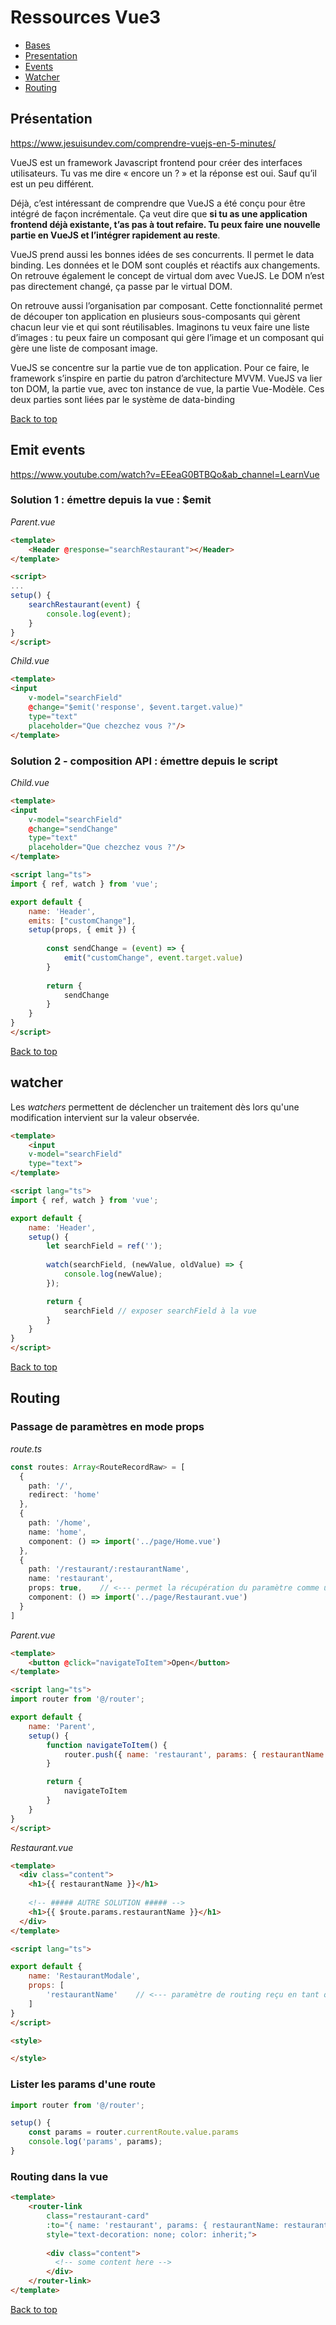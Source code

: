 # Ressources Vue3

* [Bases](https://github.com/gsoulie/vue-resources/blob/main/vue-basics.md)      
* [Presentation](#presentation)      
* [Events](#emit-events)     
* [Watcher](#watcher)     
* [Routing](#routing)     


## Présentation

https://www.jesuisundev.com/comprendre-vuejs-en-5-minutes/      

VueJS est un framework Javascript frontend pour créer des interfaces utilisateurs. Tu vas me dire « encore un ? » et la réponse est oui. Sauf qu’il est un peu différent.

Déjà, c’est intéressant de comprendre que VueJS a été conçu pour être intégré de façon incrémentale. Ça veut dire que **si tu as une application frontend déjà existante, t’as pas à tout refaire. Tu peux faire une nouvelle partie en VueJS et l’intégrer rapidement au reste**.

VueJS prend aussi les bonnes idées de ses concurrents. Il permet le data binding. Les données et le DOM sont couplés et réactifs aux changements. On retrouve également le concept de virtual dom avec VueJS. Le DOM n’est pas directement changé, ça passe par le virtual DOM.

On retrouve aussi l’organisation par composant. Cette fonctionnalité permet de découper ton application en plusieurs sous-composants qui gèrent chacun leur vie et qui sont réutilisables. Imaginons tu veux faire une liste d’images : tu peux faire un composant qui gère l’image et un composant qui gère une liste de composant image.

VueJS se concentre sur la partie vue de ton application. Pour ce faire, le framework s’inspire en partie du patron d’architecture MVVM. VueJS va lier ton DOM, la partie vue, avec ton instance de vue, la partie Vue-Modèle. Ces deux parties sont liées par le système de data-binding

[Back to top](#ressources-vue3)     

## Emit events

https://www.youtube.com/watch?v=EEeaG0BTBQo&ab_channel=LearnVue

### Solution 1 : émettre depuis la vue : $emit

*Parent.vue*
````html
<template>
	<Header @response="searchRestaurant"></Header>
</template>

<script>
...
setup() {
	searchRestaurant(event) {
		console.log(event);
	}
}
</script>
````

*Child.vue*
````html
<template>
<input 
    v-model="searchField" 
    @change="$emit('response', $event.target.value)"
    type="text" 
    placeholder="Que chezchez vous ?"/>
</template>
````


### Solution 2 - composition API : émettre depuis le script

*Child.vue*
````html
<template>
<input 
    v-model="searchField" 
    @change="sendChange"
    type="text" 
    placeholder="Que chezchez vous ?"/>
</template>

<script lang="ts">
import { ref, watch } from 'vue';

export default {
    name: 'Header',
    emits: ["customChange"],
    setup(props, { emit }) {
        
		const sendChange = (event) => {
			emit("customChange", event.target.value)
		}
		
        return {
            sendChange
        }
    }
}
</script>
````

[Back to top](#ressources-vue3)     

## watcher

Les *watchers* permettent de déclencher un traitement dès lors qu'une modification intervient sur la valeur observée.

````html
<template>
	<input 
	v-model="searchField"
	type="text">
</template>

<script lang="ts">
import { ref, watch } from 'vue';

export default {
    name: 'Header',
    setup() {
        let searchField = ref('');
        
        watch(searchField, (newValue, oldValue) => {
            console.log(newValue);
        });

        return {
            searchField	// exposer searchField à la vue
        }
    }
}
</script>
````
[Back to top](#ressources-vue3)     

## Routing

### Passage de paramètres en mode props

*route.ts*

````typescript
const routes: Array<RouteRecordRaw> = [
  {
    path: '/',
    redirect: 'home'
  },
  {
    path: '/home',
    name: 'home',
    component: () => import('../page/Home.vue')
  },
  {
    path: '/restaurant/:restaurantName',
    name: 'restaurant',
    props: true,	// <--- permet la récupération du paramètre comme une props
    component: () => import('../page/Restaurant.vue')
  }
]
````

*Parent.vue*

````html
<template>
	<button @click="navigateToItem">Open</button>
</template>

<script lang="ts">
import router from '@/router';

export default {
    name: 'Parent',
    setup() {
        function navigateToItem() {
            router.push({ name: 'restaurant', params: { restaurantName: 'Subway' }});
        }

        return {
            navigateToItem
        }
    }
}
</script>
````

*Restaurant.vue*

````html
<template>
  <div class="content">
    <h1>{{ restaurantName }}</h1>
	
	<!-- ##### AUTRE SOLUTION ##### -->
	<h1>{{ $route.params.restaurantName }}</h1>
  </div>
</template>

<script lang="ts">

export default {
    name: 'RestaurantModale',
    props: [
        'restaurantName'	// <--- paramètre de routing reçu en tant que props
    ]
}
</script>

<style>

</style>
````

### Lister les params d'une route

````typescript
import router from '@/router';

setup() {
	const params = router.currentRoute.value.params
	console.log('params', params);
}
````

### Routing dans la vue

````html
<template>
    <router-link 
        class="restaurant-card" 
        :to="{ name: 'restaurant', params: { restaurantName: restaurant.name }}"
        style="text-decoration: none; color: inherit;">
        
        <div class="content">
          <!-- some content here -->
        </div>
    </router-link>
</template>
````

[Back to top](#ressources-vue3)     
